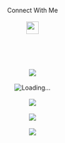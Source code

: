 <!--
**rn0x/rn0x** is a ✨ _special_ ✨ repository because its `README.md` (this file) appears on your GitHub profile.

Here are some ideas to get you started:

- 🔭 I’m currently working on ...
- 🌱 I’m currently learning ...
- 👯 I’m looking to collaborate on ...
- 🤔 I’m looking for help with ...
- 💬 Ask me about ...
- 📫 How to reach me: ...
- 😄 Pronouns: ...
- ⚡ Fun fact: ...
-->

<p align="center">
   Connect With Me <br><br>
  <a href="https://t.me/binattia">
     <img align="center" src = "https://www.vectorlogo.zone/logos/telegram/telegram-tile.svg" width="28px">
  </a>
</p> <br><br><br>

<p align="center">
  <img src="https://readme-typing-svg.herokuapp.com?color=%23A4834D&lines=Hey+%F0%9F%91%8B%2C+I%60m+rn0x+....!;Nice+to+see+you+..."/><br><br>
  <img align="center" src = "https://profile-counter.glitch.me/rn0x/count.svg" alt ="Loading..."> <br><br>
  <img align="center" src = "https://activity-graph.herokuapp.com/graph?username=rn0x"> <br><br>
  <img align="center" src = "https://github-readme-stats.vercel.app/api/top-langs/?username=rn0x&theme=light&hide_langs_below=1"> <br><br>
  <img align="center" src = "https://github-readme-streak-stats.herokuapp.com/?user=rn0x&"> <br><br><br><br>
  
</p>
